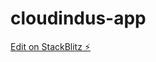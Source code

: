 # cloudindus-app

[Edit on StackBlitz ⚡️](https://stackblitz.com/edit/firebase-gtk-web-start-imcmj7)